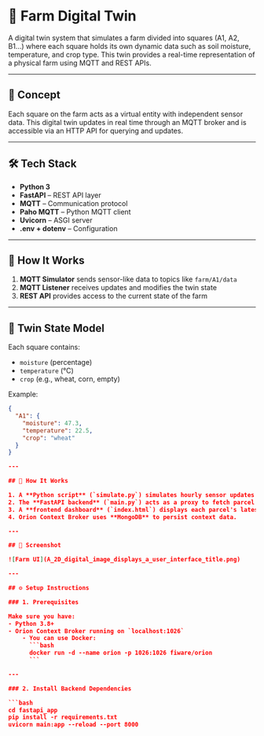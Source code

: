 # 🌾 Farm Digital Twin

A digital twin system that simulates a farm divided into squares (A1, A2, B1...) where each square holds its own dynamic data such as soil moisture, temperature, and crop type. This twin provides a real-time representation of a physical farm using MQTT and REST APIs.

---

## 🧠 Concept

Each square on the farm acts as a virtual entity with independent sensor data. This digital twin updates in real time through an MQTT broker and is accessible via an HTTP API for querying and updates.

---

## 🛠️ Tech Stack

- **Python 3**
- **FastAPI** – REST API layer
- **MQTT** – Communication protocol
- **Paho MQTT** – Python MQTT client
- **Uvicorn** – ASGI server
- **.env + dotenv** – Configuration

---

## 🔁 How It Works

1. **MQTT Simulator** sends sensor-like data to topics like `farm/A1/data`
2. **MQTT Listener** receives updates and modifies the twin state
3. **REST API** provides access to the current state of the farm

---

## 📐 Twin State Model

Each square contains:

- `moisture` (percentage)
- `temperature` (°C)
- `crop` (e.g., wheat, corn, empty)

Example:

```json
{
  "A1": {
    "moisture": 47.3,
    "temperature": 22.5,
    "crop": "wheat"
  }
}

---

## 🚀 How It Works

1. A **Python script** (`simulate.py`) simulates hourly sensor updates to each farm parcel via the Orion Context Broker.
2. The **FastAPI backend** (`main.py`) acts as a proxy to fetch parcel data from Orion and expose it via `/parcels`.
3. A **frontend dashboard** (`index.html`) displays each parcel's latest humidity, pH, crop type, and growth.
4. Orion Context Broker uses **MongoDB** to persist context data.

---

## 📸 Screenshot

![Farm UI](A_2D_digital_image_displays_a_user_interface_title.png)

---

## ⚙️ Setup Instructions

### 1. Prerequisites

Make sure you have:
- Python 3.8+
- Orion Context Broker running on `localhost:1026`
    - You can use Docker:
      ```bash
      docker run -d --name orion -p 1026:1026 fiware/orion
      ```

---

### 2. Install Backend Dependencies

```bash
cd fastapi_app
pip install -r requirements.txt
uvicorn main:app --reload --port 8000


